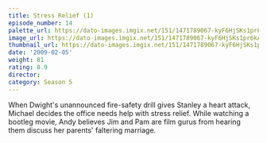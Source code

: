 ```yaml
---
title: Stress Relief (1)
episode_number: 14
palette_url: https://dato-images.imgix.net/151/1471789067-kyF6HjSKs1pr6kAUkiheqXWjhvb.jpg?ixlib=rb-1.1.0&ch=DPR%2CWidth&auto=enhance&palette=json
image_url: https://dato-images.imgix.net/151/1471789067-kyF6HjSKs1pr6kAUkiheqXWjhvb.jpg?ixlib=rb-1.1.0&ch=DPR%2CWidth&auto=compress%2Cformat&w=500
thumbnail_url: https://dato-images.imgix.net/151/1471789067-kyF6HjSKs1pr6kAUkiheqXWjhvb.jpg?ixlib=rb-1.1.0&ch=DPR%2CWidth&auto=enhance&w=500&h=280&fit=crop&fm=jpg
date: '2009-02-05'
weight: 81
rating: 8.9
director: 
category: Season 5
---
```


When Dwight's unannounced fire-safety drill gives Stanley a heart attack, Michael decides the office needs help with stress relief. While watching a bootleg movie, Andy believes Jim and Pam are film gurus from hearing them discuss her parents' faltering marriage.